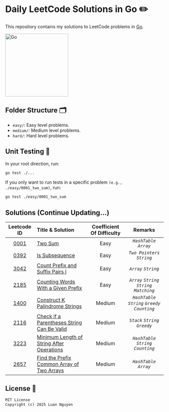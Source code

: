 # Daily LeetCode Solutions in Go ✏️

This repository contains my solutions to LeetCode problems in [Go](https://go.dev/).

<img src="https://raw.githubusercontent.com/gist/brudnak/6c21505423e4ff089ab704ec79b5a096/raw/b2d3dec32474b2121b179920734b259323a7c250/go.gif" alt="Go" width="200"/>

## Folder Structure 🗂️

- `easy/`: Easy level problems.
- `medium/`: Medium level problems.
- `hard/`: Hard level problems.

## Unit Testing 🧪

In your root direction, run:

```bash
go test ./...
```

If you only want to run tests in a specific problem `(e.g., ./easy/0001_two_sum)`, run:

```bash
go test ./easy/0001_two_sum
```

## Solutions (Continue Updating...)

|                                                              Leetcode ID                                                              | Title & Solution                                                                                      | Coefficient Of Difficulty |                     Remarks                      |
| :-----------------------------------------------------------------------------------------------------------------------------------: | :---------------------------------------------------------------------------------------------------- | :-----------------------: | :----------------------------------------------: |
|                                      [0001](https://leetcode.com/problems/two-sum/description/)                                       | [Two Sum](/easy/0001_two_sum)                                                                         |           Easy            |             _`HashTable`_ _`Array`_              |
|                                   [0392](https://leetcode.com/problems/is-subsequence/description/)                                   | [Is Subsequence](/easy/0392_is_subsequence)                                                           |           Easy            |           _`Two Pointers`_ _`String`_            |
|                          [3042](https://leetcode.com/problems/count-prefix-and-suffix-pairs-i/description/)                           | [Count Prefix and Suffix Pairs I](/easy/3042_count_prefix_and_sufix_pairs_I)                          |           Easy            |               _`Array`_ _`String`_               |
|                         [2185](https://leetcode.com/problems/counting-words-with-a-given-prefix/description/)                         | [Counting Words With a Given Prefix](/easy/2185_counting_words_with_a_given_string)                   |           Easy            |     _`Array`_ _`String`_ _`String Matching`_     |
|       [1400](https://leetcode.com/problems/construct-k-palindrome-strings/description/?envType=daily-question&envId=2025-01-11)       | [Construct K Palindrome Strings](/medium/1400_construct_k_palindrome_strings)                         |          Medium           | _`HashTable`_ _`String`_ _`Greedy`_ _`Counting`_ |
| [2116](https://leetcode.com/problems/check-if-a-parentheses-string-can-be-valid/description/?envType=daily-question&envId=2025-01-12) | [Check if a Parentheses String Can Be Valid](/medium/2116_check_if_a_parentheses_string_can_be_valid) |          Medium           |         _`Stack`_ _`String`_ _`Greedy`_          |
| [3223](https://leetcode.com/problems/minimum-length-of-string-after-operations/description/?envType=daily-question&envId=2025-01-13)  | [Minimum Length of String After Operations](/medium/2116_check_if_a_parentheses_string_can_be_valid)  |          Medium           |      _`HashTable`_ _`String`_ _`Counting`_       |
| [2657](https://leetcode.com/problems/find-the-prefix-common-array-of-two-arrays/description/?envType=daily-question&envId=2025-01-14) | [Find the Prefix Common Array of Two Arrays](/medium/2657_find_the_prefix_common_array_of_two_arrays) |          Medium           |             _`HashTable`_ _`Array`_              |

## License 🪪

```txt
MIT License
Copyright (c) 2025 Luan Nguyen
```
